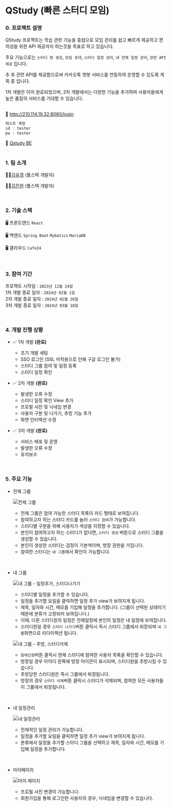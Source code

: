 # QStudy (빠른 스터디 모임)

### 0. 프로젝트 설명

QStudy 프로젝트는 학습 관련 기능을 중점으로 모임 관리를 쉽고 빠르게 제공하고 편의성을 위한 API 제공까지 하는것을 목표로 하고 있습니다.

주요 기능으로는 ```스터디 방 생성```, ```모임 초대```, ```스터디 일정 관리```, ```내 전체 일정 관리```, ```관련 API 제공``` 입니다.

추 후 관련 API를 제공함으로써 카카오톡 챗봇 서비스를 연동하여 운영할 수 있도록 계획 중 입니다.

1차 개발은 이미 완료되었으며, 2차 개발에서는 다양한 기능을 추가하여 사용자들에게 높은 품질의 서비스를 기대할 수 있습니다.    
<br/>

🔗 http://210.114.19.32:8080/login

```javascript
테스트 계정
id : tester
pw : tester
```


🔗 [Qstudy BE](https://github.com/iam6ukk/qstudy.git)    
<br/>


### 1. 팀 소개
👩‍💻[김유경](https://github.com/ponikoii) (풀스택 개발자)

👨‍💻[김진원](https://github.com/hdev1004) (풀스택 개발자)   

<br/>

### 2. 기술 스택

🖥️ 프론트엔드 
```React```

🖥️ 백엔드
```Spring Boot``` ```Mybatics``` ```MariaDB```

🖥️ 클라우드
``` Cafe24 ```

<br/>

### 3. 참여 기간

프로젝트 시작일 : ```2023년 12월 24일``` <br/>
1차 개발 종료 일자 : ```2024년 02월 1일``` <br/>
2차 개발 종료 일자 : ```2024년 02월 26일```<br/>
3차 개발 종료 일자 : ```2024년 03월 18일```

<br/>

### 4. 개발 진행 상황

- ✅ 1차 개발 **(완료)** 
  - 초기 개발 세팅
  - SSO 로그인 (SSL 미적용으로 인해 구글 로그인 불가)
  - 스터디 그룹 참여 및 일정 등록
  - 스터디 일정 확인

- ✅ 2차 개발 **(완료)**
   - 발생한 오류 수정
   - 스터디 일정 확인 View 추가
   - 프로필 사진 및 닉네임 변경
   - 사용자 구분 및 나가기, 추방 기능 추가
   - 화면 인터렉션 수정

- ✅ 3차 개발 **(완료)**
   - 서비스 배포 및 운영
   - 발생한 오류 수정
   - 유지보수
 
<br/>

### 5. 주요 기능
- 전체 그룹

  ![전체 그룹](https://github.com/iam6ukk/qstudy_front/assets/84495331/06aeecab-5ba5-4d04-999f-61fa28e59729)
  - 전체 그룹은 참여 가능한 스터디 목록이 카드 형태로 보여집니다.
  - 참여하고자 하는 스터디 카드를 눌러 ```스터디 참여```가 가능합니다.
  - 스터디별 구분을 위해 사용자가 색상을 지정할 수 있습니다.
  - 본인이 참여하고자 하는 스터디가 없다면, ```스터디 생성``` 버튼으로 스터디 그룹을 생성할 수 있습니다.
  - 본인이 생성한 스터디는 검정이 기본색이며, 방장 권한을 가집니다.
  - 참여한 스터디는 ```내 그룹```에서 확인이 가능합니다.
 <br/> 

  
- 내 그룹

  ![내 그룹 - 일정추가, 스터디나가기](https://github.com/iam6ukk/qstudy_front/assets/84495331/21de72d8-1694-46e1-a657-7ed4b574fdcf)
  - 스터디별 일정을 추가할 수 있습니다.
  - 일정을 추가할 요일을 클릭하면 일정 추가 view가 보여지게 됩니다.
  - 제목, 일자와 시간, 메모를 기입해 일정을 추가합니다. (그룹이 선택된 상태이기 때문에 분류가 고정되어 보여집니다.)
  - 이때, 다른 스터디원의 일정은 전체일정에 본인의 일정은 내 일정에 보여집니다.
  - 스터디원일 경우 ```스터디 나가기```버튼 클릭시 즉시 스터디 그룹에서 퇴장되며 ```내 그룹```화면으로 리다이렉션 됩니다.    


  ![내 그룹 - 추방, 스터디삭제](https://github.com/iam6ukk/qstudy_front/assets/84495331/1441fb77-c1b6-4997-853c-0bf4d80771d2)


  - ```참여인원```버튼 클릭시 현재 스터디에 참여한 사용자 목록을 확인할 수 있습니다.
  - 방장일 경우 아이디 왼쪽에 방장 아이콘이 표시되며, 스터디원을 추방시킬 수 있습니다.
  - 추방당한 스터디원은 즉시 그룹에서 퇴장됩니다.
  - 방장의 경우 ```스터디 삭제```버튼 클릭시 스터디가 삭제되며, 참여한 모든 사용자들이 그룹에서 퇴장됩니다.
<br/>

- 내 일정관리

  ![내 일정관리](https://github.com/iam6ukk/qstudy_front/assets/84495331/4bd816f5-0582-45d8-bc78-b2d3a97cbff6)
  - 전체적인 일정 관리가 가능합니다.
  - 일정을 추가할 요일을 클릭하면 일정 추가 view가 보여지게 됩니다.
  - 분류에서 일정을 추가할 스터디 그룹을 선택하고 제목, 일자와 시간, 메모를 기입해 일정을 추가합니다.
<br/>

- 마이페이지
  
  ![마이 페이지](https://github.com/iam6ukk/qstudy_front/assets/84495331/fa138a99-36ee-4055-9c0f-91e8605052d6)
  - 프로필 사진 변경이 가능합니다.
  - 회원가입을 통해 로그인한 사용자의 경우, 닉네임을 변경할 수 있습니다.
